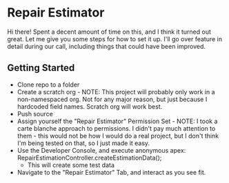 # Repair Estimator

Hi there! Spent a decent amount of time on this, and I think it turned out great. Let me give you some steps for how to set it up. I'll go over feature in detail during our call, including things that could have been improved.

## Getting Started

- Clone repo to a folder
- Create a scratch org - NOTE: This project will probably only work in a non-namespaced org. Not for any major reason, but just because I hardcoded field names. Scratch org will work best.
- Push source
- Assign yourself the "Repair Estimator" Permission Set - NOTE: I took a carte blanche approach to permissions. I didn't pay much attention to them - this would not be how I would do a real project, but I don't think I'm being tested on that, so I just made it easy.
- Use the Developer Console, and execute anonymous apex: RepairEstimationController.createEstimationData();
    - This will create some test data
- Navigate to the "Repair Estimator" Tab, and interact as you see fit.